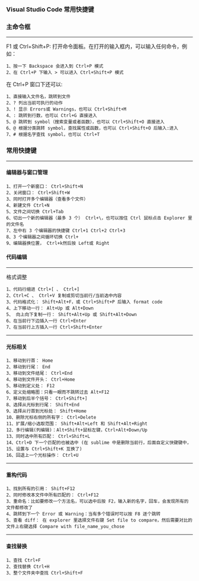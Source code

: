 ### Visual Studio Code 常用快捷键

 
### 主命令框
*** 

F1 或 Ctrl+Shift+P: 打开命令面板。在打开的输入框内，可以输入任何命令，例如：

    1、按一下 Backspace 会进入到 Ctrl+P 模式
    2、在 Ctrl+P 下输入 > 可以进入 Ctrl+Shift+P 模式

在 Ctrl+P 窗口下还可以:

    1、直接输入文件名，跳转到文件
    2、? 列出当前可执行的动作
    3、! 显示 Errors或 Warnings，也可以 Ctrl+Shift+M
    4、: 跳转到行数，也可以 Ctrl+G 直接进入
    5、@ 跳转到 symbol（搜索变量或者函数），也可以 Ctrl+Shift+O 直接进入
    6、@ 根据分类跳转 symbol，查找属性或函数，也可以 Ctrl+Shift+O 后输入:进入
    7、# 根据名字查找 symbol，也可以 Ctrl+T

### 常用快捷键
*** 
#### 编辑器与窗口管理

    1、打开一个新窗口： Ctrl+Shift+N
    2、关闭窗口： Ctrl+Shift+W
    3、同时打开多个编辑器（查看多个文件）
    4、新建文件 Ctrl+N
    5、文件之间切换 Ctrl+Tab
    6、切出一个新的编辑器（最多 3 个） Ctrl+\，也可以按住 Ctrl 鼠标点击 Explorer 里的文件名
    7、左中右 3 个编辑器的快捷键 Ctrl+1 Ctrl+2 Ctrl+3
    8、3 个编辑器之间循环切换 Ctrl+
    9、编辑器换位置， Ctrl+k然后按 Left或 Right

#### 代码编辑
*** 
格式调整

    1、代码行缩进 Ctrl+[ 、 Ctrl+]
    2、Ctrl+C 、 Ctrl+V 复制或剪切当前行/当前选中内容
    3、代码格式化： Shift+Alt+F，或 Ctrl+Shift+P 后输入 format code
    4、上下移动一行： Alt+Up 或 Alt+Down
    5、 向上向下复制一行： Shift+Alt+Up 或 Shift+Alt+Down
    6、在当前行下边插入一行 Ctrl+Enter
    7、在当前行上方插入一行 Ctrl+Shift+Enter
***
#### 光标相关

    1、移动到行首： Home
    2、移动到行尾： End
    3、移动到文件结尾： Ctrl+End
    4、移动到文件开头： Ctrl+Home
    5、移动到定义处： F12
    6、定义处缩略图：只看一眼而不跳转过去 Alt+F12
    7、移动到后半个括号： Ctrl+Shift+]
    8、选择从光标到行尾： Shift+End
    9、选择从行首到光标处： Shift+Home
    10、删除光标右侧的所有字： Ctrl+Delete
    11、扩展/缩小选取范围： Shift+Alt+Left 和 Shift+Alt+Right
    12、多行编辑(列编辑)：Alt+Shift+鼠标左键，Ctrl+Alt+Down/Up
    13、同时选中所有匹配： Ctrl+Shift+L
    14、Ctrl+D 下一个匹配的也被选中 (在 sublime 中是删除当前行，后面自定义快键键中，15、设置与 Ctrl+Shift+K 互换了)
    16、回退上一个光标操作： Ctrl+U
*** 
#### 重构代码

    1、找到所有的引用： Shift+F12
    2、同时修改本文件中所有匹配的： Ctrl+F12
    3、重命名：比如要修改一个方法名，可以选中后按 F2，输入新的名字，回车，会发现所有的文件都修改了
    4、跳转到下一个 Error 或 Warning：当有多个错误时可以按 F8 逐个跳转
    5、查看 diff： 在 explorer 里选择文件右键 Set file to compare，然后需要对比的文件上右键选择 Compare with file_name_you_chose
*** 
#### 查找替换

    1、查找 Ctrl+F
    2、查找替换 Ctrl+H
    3、整个文件夹中查找 Ctrl+Shift+F
